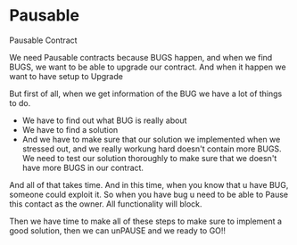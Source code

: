 # Pausable
Pausable Contract
 
 We need Pausable contracts because BUGS happen, and when we find BUGS, we want to be able to upgrade our contract. And when it 
 happen we want to have setup to Upgrade
 
 But first of all, when we get information of the BUG we have a lot of things to do.
  - We have to find out what BUG is really about
  - We have to find a solution
  - And we have to make sure that our solution we implemented when we stressed out, and we really workung hard doesn't contain 
  more BUGS. We need to test our solution thoroughly to make sure that we doesn't have more BUGS in our contract.
  
  And all of that takes time. And in this time, when you know that u have BUG, someone could exploit it.
  So when you have bug u need to be able to Pause this contact as the owner. All functionality will block.
  
  Then we have time to make all of these steps to make sure to implement a good solution, then we can unPAUSE and 
  we ready to GO!!
